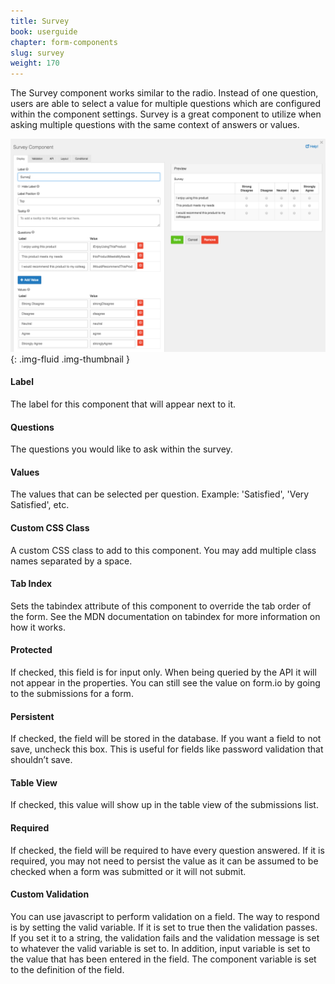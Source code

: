 ```yaml
---
title: Survey
book: userguide
chapter: form-components
slug: survey
weight: 170
---
```

The Survey component works similar to the radio. Instead of one question, users are able to select a value for multiple questions which are configured within the component settings. Survey is a great component to utilize when asking multiple questions with the same context of answers or values. 

![](/assets/img/userguide/form-components/survey.png){: .img-fluid .img-thumbnail }

#### Label
The label for this component that will appear next to it.
#### Questions
The questions you would like to ask within the survey.
#### Values
The values that can be selected per question. Example: 'Satisfied', 'Very Satisfied', etc.
#### Custom CSS Class
A custom CSS class to add to this component. You may add multiple class names separated by a space.
#### Tab Index
Sets the tabindex attribute of this component to override the tab order of the form. See the MDN documentation on tabindex for more information on how it works.
 
#### Protected
If checked, this field is for input only. When being queried by the API it will not appear in the properties. You can still see the value on form.io by going to the submissions for a form.
#### Persistent
If checked, the field will be stored in the database. If you want a field to not save, uncheck this box. This is useful for fields like password validation that shouldn’t save.
#### Table View
If checked, this value will show up in the table view of the submissions list.
 
#### Required
If checked, the field will be required to have every question answered. If it is required, you may not need to persist the value as it can be assumed to be checked when a form was submitted or it will not submit.
#### Custom Validation
You can use javascript to perform validation on a field. The way to respond is by setting the valid variable. If it is set to true then the validation passes. If you set it to a string, the validation fails and the validation message is set to whatever the valid variable is set to.
In addition, input variable is set to the value that has been entered in the field. The component variable is set to the definition of the field.
